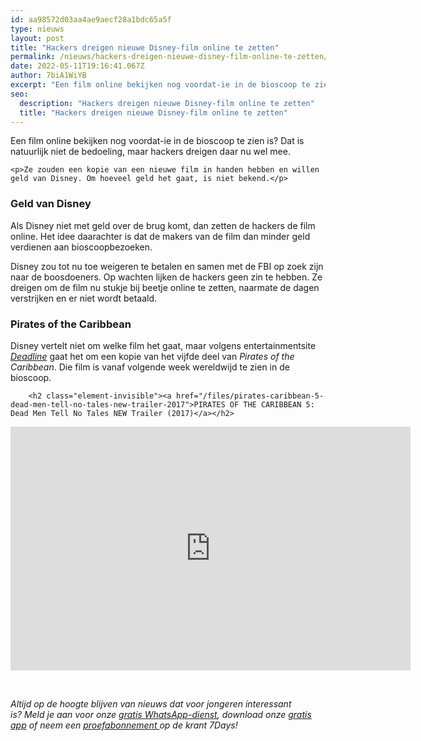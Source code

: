 ```yaml
---
id: aa98572d03aa4ae9aecf28a1bdc65a5f
type: nieuws
layout: post
title: "Hackers dreigen nieuwe Disney-film online te zetten"
permalink: /nieuws/hackers-dreigen-nieuwe-disney-film-online-te-zetten/
date: 2022-05-11T19:16:41.067Z
author: 7biA1WiYB
excerpt: "Een film online bekijken nog voordat-ie in de bioscoop te zien is? Dat is natuurlijk niet de bedoeling, maar hackers dreigen daar nu wel mee.  "
seo:
  description: "Hackers dreigen nieuwe Disney-film online te zetten"
  title: "Hackers dreigen nieuwe Disney-film online te zetten"
---
```

Een film online bekijken nog voordat-ie in de bioscoop te zien is? Dat is natuurlijk niet de bedoeling, maar hackers dreigen daar nu wel mee.  

    <p>Ze zouden een kopie van een nieuwe film in handen hebben en willen geld van Disney. Om hoeveel geld het gaat, is niet bekend.</p>
<h3>Geld van Disney</h3>
<p>Als Disney niet met geld over de brug komt, dan zetten de hackers de film online. Het idee daarachter is dat de makers van de film dan minder geld verdienen aan bioscoopbezoeken.</p>
<p>Disney zou tot nu toe weigeren te betalen en samen met de FBI op zoek zijn naar de boosdoeners. Op wachten lijken de hackers geen zin te hebben. Ze dreigen om de film nu stukje bij beetje online te zetten, naarmate de dagen verstrijken en er niet wordt betaald.</p>
<h3>Pirates of the Caribbean</h3>
<p>Disney vertelt niet om welke film het gaat, maar volgens entertainmentsite <em><a href="http://deadline.com/2017/05/pirates-of-the-caribbean-dead-men-tell-no-tales-hackers-ransom-1202094203/">Deadline</a></em> gaat het om een kopie van het vijfde deel van <em>Pirates of the Caribbean</em>. Die film is vanaf volgende week wereldwijd te zien in de bioscoop.</p>
<p><div class="media media-element-container media-default"><div id="file-417362" class="file file-video file-video-youtube">

        <h2 class="element-invisible"><a href="/files/pirates-caribbean-5-dead-men-tell-no-tales-new-trailer-2017">PIRATES OF THE CARIBBEAN 5: Dead Men Tell No Tales NEW Trailer (2017)</a></h2>
    
  
  <div class="content">
    <div class="media-youtube-video file media-element file-default media-youtube-1">
  <iframe class="media-youtube-player" width="640" height="390" title="PIRATES OF THE CARIBBEAN 5: Dead Men Tell No Tales NEW Trailer (2017)" src="https://www.youtube.com/embed/3rIr62a3lnY?wmode=opaque&controls=" name="PIRATES OF THE CARIBBEAN 5: Dead Men Tell No Tales NEW Trailer (2017)" frameborder="0" allowfullscreen="">Video van PIRATES OF THE CARIBBEAN 5: Dead Men Tell No Tales NEW Trailer (2017)</iframe>
</div>
  </div>

  
</div>
</div>
<p> </p>
<p><em>Altijd op de hoogte blijven van nieuws dat voor jongeren interessant is? Meld je aan voor onze </em><a href="https://original.sevendays.nl/whatsapp"><em>gratis WhatsApp-dienst</em></a><em>, download onze </em><a href="https://original.sevendays.nl/app"><em>gratis app</em></a><em> of neem een </em><a href="https://abonneren.sevendays.nl/abonneren/abonnementen/ae/artikel"><em>proefabonnement </em></a><em>op de krant 7Days!</em></p>  
